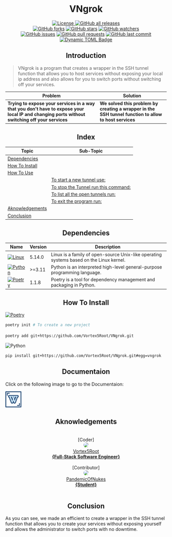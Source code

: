<h1 align="center">VNgrok</h1>
<p align="center">
    <a href="https://github.com/Vortex5Root/VNgrok/blob/master/LICENSE"><img src="https://img.shields.io/github/license/Vortex5Root/VNgrok.svg" alt="License">
    <a href="https://github.com/Vortex5Root/VNgrok/releases"><img src="https://img.shields.io/github/downloads/Vortex5Root/VNgrok/total.svg" alt="GitHub all releases"></a><br>
    <a href="https://github.com/Vortex5Root/VNgrok/network"><img src="https://img.shields.io/github/forks/Vortex5Root/VNgrok.svg" alt="GitHub forks"></a>
    <a href="https://github.com/Vortex5Root/VNgrok/stargazers"><img src="https://img.shields.io/github/stars/Vortex5Root/VNgrok.svg" alt="GitHub stars"></a>
    <a href="https://github.com/Vortex5Root/VNgrok/watchers"><img src="https://img.shields.io/github/watchers/Vortex5Root/VNgrok.svg" alt="GitHub watchers"></a><br>
    <a href="https://github.com/Vortex5Root/VNgrok/issues"><img src="https://img.shields.io/github/issues/Vortex5Root/VNgrok.svg" alt="GitHub issues"></a>
    <a href="https://github.com/Vortex5Root/VNgrok/pulls"><img src="https://img.shields.io/github/issues-pr/Vortex5Root/VNgrok.svg" alt="GitHub pull requests"></a>
    <a href="https://github.com/Vortex5Root/VNgrok/commits/master"><img src="https://img.shields.io/github/last-commit/Vortex5Root/VNgrok.svg" alt="GitHub last commit"></a><br>
    <a href="https://github.com/Daisie-Bell/svaeva-sdk/svaeva-sdk/releases"><img alt="Dynamic TOML Badge" src="https://img.shields.io/badge/dynamic/toml?url=https%3A%2F%2Fraw.githubusercontent.com%2FVortex5Root%2FVNgrok%2Fmain%2Fpyproject.toml&query=%24.tool.poetry.version&style=for-the-badge&logo=data%3Aimage%2Fpng%3Bbase64%2CiVBORw0KGgoAAAANSUhEUgAAAQAAAAEACAMAAABrrFhUAAAC%2BlBMVEUAAACWXjexgE61gk%2B9hkrepmueZzvipmmWYjmzgVCYZDrfp2yUYDmodkWWYTjepWuVYTiWYjmXYjnepmvfp2u1gU%2FfqG3orW%2BZZTvepmvepWvfpmvepmviqmnyyJXepmvdpWzepWuWYjizglDepmuWYjjepWvfpmvfpmu0glDhpWuygk%2BZZTvdpmuyglCzgVDepWyVYTjepmyzglCWYjiVYTiWYjiWYji0glDjo2qzgU%2BYXjanc0WygVH72KjepWvepWvepmuzglCVYjjepWzepWuzgVHepWvepmuWYTiWYTi3gU%2FgpWyWYTe4g1Cygk6VYzWcZTuzgVDepWyzglDepmuVYTizgVDdpWuVYTjzy5eVYTjzy5ffpmu0glC0glDfpmuWYjffpmuzgVCzgVCWYTf61qb41KSyglD406P406KzglCzglCWYTizglCyglG0glD0zJuWYTf3y5nfp2z1zpn605%2B6hFL61qbepmyzgVGVYjnyyZiyglD0zJn1zp3PmmDeo2ndqGuzglGWYjnepmz%2F4LK%2Fn4VpUThaQSx7XD6gdUq0j3KOaUSYZDqufk%2BZZTuXb0dyVzuXYzn%2F3rCFY0FuVDqSXzeqgV%2F93K6pe01eQi372arksHjfqG6zglBwTTBfQy30zJrjrnXgqnDepWvYoWi4hlShckx5UTL826zrvIblsnvcpGrAjVm7iFWleEz616fuwYyaZjxoUDh8UzP306L2z53vxJDsvonaomnRmmPEkFu2hFJlRi751aXzypfUnWXLlV%2BcckmUYDh1TzHv0KbJqIjpuoPot4HirHPPmWLNl2CSbEaPXjdiRC3IkV2jb0OJZkN2WTyNXTeJWjaEVzSxiGrXn2e%2BiVa0f06faj9qSS%2FwxpO8m4DWn2bCi1emeVa3glGsd0ibakN9VDP41KTAn4O6l3ulh2%2Bye0yHWTWAVTTsy6Dntn6NcFmAYD%2Fcu5aui3CofVqRcll4Wz3kw5vTspDTsZDSsI%2FEoYG3k3apgF%2BjdVG3%2FlxkAAAAg3RSTlMALi4tBvwLFuqo7jIsEvz59eTeWkcpHgn5xqV%2FYQ%2F%2B6OTZ2LatoJV1UVEqG%2FPy8unMt52Pi3hURz4kJBz%2B%2Ffft39bVxbq0r5%2BHgG9EOjc1MSQW9vXb0dC%2FvayjlY2NfHVsaGdkXV3w5d%2Fc0s3Jx6CDcWhiVj8%2BLvXr183LtZl4STUnJrWO%2Fp4AAAw5SURBVHja7JtdSFNhGMdPpXjhRRdGMjUtkKwgCK8KohSMgqKbCCIKooui7qJviL523nMYRAUNbGya60uaWrRwZdrMyPILLTDLyj6xb40i%2BqKL3u3onuaanuPzbDtn2%2B%2FC%2B%2F9%2F73nf5%2F88j0KSJEmSJEmSJEmSGJC50bRqekn2HCFBKVjMFEpmCQnIhjwGFOcICUZGEQsmLztNSBwyZrBQJs%2BcKiQGs4pZGLIWCPHPlHksPKlL4%2F0U7DCxMYhrC9LXMCD8KYjXDyF9CVNHalY81kZz8pkG8tOF%2BGJBVirTxpopQvwwtTCVaWdevFTIaTMns%2FGxN0MwPmnrQb52ZhjdgmnLVjFOolowLXsu4ySqBZn73IyG1UZ8EVLWuiTJUcVoMK0QjEXKWofk53ILo6HESKVRJpcfoJHKgnzDFMjrFklBvBlkJKQao18A8gFPNZEFhboPyyA%2FmNNnGAponOm6d7gf5Idwk8qCZdMEnbJtkzQa1tNljITFBZmCDgH5YbFSfQjT9TdH2L5HUoOV6kMo1ldW3r5ZUos1t42RME8%2FxeEBkK8G27WzjIQl%2BqiMdm6RtGJzlxNVRrEvC0C%2BJlzu8rgoC3ZtlQCtFjAS5mYjygK0fKuEwFFFVRYIMSGzIFdC0thq3LIgxbfgcOa0hIAyJc2IclmQsnE681N2VUJytYyoLIhm2yyniAWoRlhAGxRNiJ4Rar%2Bj2iPhsPYRVUb5h4XIM2s1C6H1jYTDVkdUGSHKAtx%2BR8tlCcdleBORZUEko%2FIKEwtLlV4sQLyJyP2OKodOLEDMUXD7HeV1Lp1URiXkOfFQPlNDuRtrgYemLEgtRNyGqP2Os9ds%2BigL5hakCAgQ%2Bx0IC2ibp0UZsdrvaOuz6sMCU3qs9jvacq0Sjps0ncOsqbHa7zhzE3sKiDqH2Zmx2u8ow2ZlVx2jIC9nvP2OxQwHPis7aCJCcTriHzpwVHv0YcEyQSO830HEoC8oxr5zaErTFPmKGCGtjRICqi2bPA35IIcRAVlZDxFhverMy%2BiArKyD5mmhoI4ljBAIitisTFAcLhVUcb7hhvnic0YOOiiiJuv1lb0dbIeq4rfX7OPiI0ZNuRubksZtQdNrkfM4X1DBQbPCqYvnGR5EUKSLCI8%2BiAq7BRUsNwdouE5vQZ812i30849PiENcUTNHXWkGKC2AoIhtoV8r1yT%2FqAjMF8ZmojmIW%2BcYGkRQRBaH118dF%2F9ltmoDgMp2Rg1%2BqNqoqiyouXQlIL2nopP%2FXa7BAOBSE8NDHRSvDo4pvzcgv%2FtCl71H5EzQZABA9yAQDlU9o9bH5148EYd48NRi8XaLCAM4DTURsMCDro9VyO%2Fh8i0Vt0WcAfS3IQRF%2BuWCcw3D8kv7vVy%2B94EoYg3gVNYzeloa6SPCvfvD8pvtXL7zkyiiDAB66RMCPitbc8%2F%2BX%2F7tC3YLp6JUxBoAnCIqjGiHqjY3C9DB5SvUOi1w%2BtEGALdqGD11Lpr%2BcfvC4V%2B%2FtsvCcdaKANqA0MJIR1nZxZun9a8D8p0WOP3EBoQWRjoJigPHAt%2B%2BIt%2F7URTpDYDCSF8W3Lkrv1Ru%2FiH5XXD3ExoA3CO5CtBDVZAvyyf98u1%2B%2BfYLt8XxGjDJrIobHYwC5FAV5HMDlIfPhz%2F4UJ8AfGFEn5VBPuePcvXB04c2INq3IQxVtcvnfFPkO%2FtFMSoGIFqn%2BKwM8oHPysdfKkbBAOAUooGOzMogHwxoBvmRNgCIkAUelfLBALj7KAyI%2FYcw6gKy45c8km9w90XPAMQMAZOVHT%2FlUE6KUTaAvjhUOVS1%2FZAB4GEsDKCdIagaqtq%2BvJX%2FyxE6A%2FRlQXBQ9MnXrQEhEYF8qPqdy9e1AeYb0DulD4oDXL7eDeARAVISrQUDv2XZCAb4ekYROAVNle9khAHUcTh6bTOY8B%2BRjXIClA%2BB6BTAhP%2BIgU6Ach3WEMl%2F5ZvwG%2B0EkFkAE%2F6vBjsBJI8iTPi7n7433AlAX4cw4e%2BusFjeG%2FAEoPpmfMQN8jnGPAF%2BC%2BpR8kubLRzjnoBxVYcw4e%2FkI24%2FdiNegpp76KETfouCvbnUeM%2Bg9g8B5MOIO9DrfWdwA9RaABP%2Bnq7Ary9yZEN%2FAgq9Y74I7QsD8r3%2F%2FPrxYgA%2FBR2jdI1gwi9%2BHJLvrA10%2BmXDfwKwYzLKTjs8%2FJyufj7kVWvAM0OcgPBLh00fRsr3Bo%2F45bEwjgGQEYICv0LnkPwKvuARtwZwC9pHBP7gh9%2F5l32zCbkhCuP48ZEQQilrshBdyWc%2BNpRCPhNJkVDKZ7ayemZxmjHGjGbcxkI2YqNZXBtldbO80b1FSaIoCwslKylnZlzPjLlzzTjmzpk581vQ212d3z3neZ7%2FOe%2FrV75aCwiaIgZ%2BbPxh5cOjn0NAVYogKriPgT9S%2Bp8%2FVnxqvwMYT9m78juWeENuB4f%2FzUtFKU7AHKF2ADPw5IUy5PEdv%2FKxF16ZBMCjYev%2F%2BJzt%2FYfj3vc%2F1PAIMLaEre8N7v00HtRTwOvg679z7xl%2B%2BWkCankE4K6iKJ8f%2BidfYgEMLgGv2u329esVnAMCbvIK%2BPRgWCWz7ADhagCs5BTwCv80sJoClnAJePtDQap5BLgEXPe3fcUFLFSQnALeflV8ZBHwPu3rl0VA%2B4%2FlPxh%2BIJ%2BA7%2B8fvI98%2BxUXsEBBsgl421ViSCfgvRJHNgGJXwmWTMCnxORXcQEzlSyggGTxl0tAW0mnkhciOQSkFQBZdsDX9vW3I9dfcQGzlTw0AhoBjYC6CRh7JdYIyES15wDxBEi%2FAyYsYLEyhkZAI6AR0AhoBDQC6i1g7PN4I6B0ARr8gVwCjC%2FUgzhSCfAsSlUoGI5r%2FqIFeA5ldCGGRAIMh%2FpYEEMiAeDa1EeHOBLVAPjWYQIcF6JIJUClHabAhhBDNwBAMgGUdlSqgY9m0T77TzoBFDR%2F3YZNGR6AhAJ8emFLUAEkFaCpNKArqwCmIDYVqJp0AkDtRKaCAVU16QRQyhQ4xu9PVE06AZTqlg0%2BfUoDBdIJ0MA0gGHSEFWTTkCIS4eoXt0ETBsvAH8aYrv1EhDZAV%2FSBZg0gs0REm4oHBQtAEwrKQBvCxC9jgJMM1QwWgDoNIIDXq92AnRqBQpSBBgWjWCCanVrJ4CigqQA6NIIFph%2BQ6iFgGlY5lABCkDs%2BBaw%2FH9r1QVcO1TQTRFgDCiiBzumVysBgQIc93oOCkh0AseAvv9xHY4AE4C4KiowdAdXiC8HAXpYEgzRBWzOIGARxNBiCjxAIqfAMVzfxUD0IjiTZGEVpCpA4gYs1aKMrugC1pEsnAYYreCLCwn0TmQiFn0O2E6ysfFQUsEgJffolHYcGtAXfRBaPYNk5cRBQDAWoILYRKx7pq73XMFH4SXrSQ5WzII0BWZCQB9A%2BDC08AzJye5tKQr0hABVeAELTk4n%2BTl9dpSCCgqYuQuXn4%2FLLUjQ61VMwOx1M8g%2FM3fNVkhQKQHzd84gXGyalb521fb4BdxSCmT%2B2rmEm2lLYSQaZdh9gQXMO3aA%2FBc2HoERdMP5p9MRVMC8ZZh8ilFg6L8UfBOwBsxbtp%2F8VzaegySuTQN04a7Fj%2B4n%2F53lh9IVOD2hjsDqOaQQLq9KV6AawgjYvocUxYzjLUjiqZRhC3IEtm8gRYCTESDx%2BwJNBAGHi1s%2B5sS7oxQMqFq%2BAEy8hTL1PIzAtHhqQPGJt%2FiGAEapAhZcIZPkVKwhlD8JYuKdFNOPt8QRMJMj8fI0BEEEzGaJtxxWXNxavgBMvGWwaEdJAnD5B0i57DsCfPAF%2Fs2kfHafBx4ECfxcLN%2FGcwRESrwIxw16XgFiJV6OyWiSAlbvIcIx%2FURrUjXggoDL95lxqTUJAVc3EGGZu%2BZg0QIOrydCs%2BIa5ETEwM%2F5lHS3qCK48AqpBNOWcgpIf%2BKuCnuX5hAgauDnY9%2BOrAch8xN31Vg0i1sAPnFXb%2Fmhgiy7QPDAX7yCDE%2FcVebvNyYVSbwc5XBpbgG4fJESb1FNcUzgFy3xFtMUUxPvFFInFs3KJ2C7oIn35yjqI9gSHQC5g7jHS1EqsCUqAMKGp%2FfBqSAPMwCGYo%2BXAqCNMWSCMcU93AFvnD7OABBMZBgRIBlpHmH%2B0O3xUgI0s%2BEBMJR7vBQFgTJsQGRI93gpAdrxVaAAuDjEe7wUAat8YGlgw6U6tHu8lAE2P4ZRMApGwSgYBaNgFIyCgQEAwXdFD9%2BxBFoAAAAASUVORK5CYII%3D&label=Package%20Version"></a>
</p>

<h2 align="center">Introduction</h2>

> VNgrok is a program that creates a wrapper in the SSH tunnel function that allows you to host services without exposing your local ip address and also allows for you to switch ports without switching off your services. 

| Problem | Solution |
| --- | --- |
| **Trying to expose your services in a way that you don't have to expose your local IP and changing ports without switching off your services** | **We solved this problem by creating a wrapper in the SSH tunnel function to allow to host services** |

<h2 align="center"> Index </h2>

| Topic | Sub-Topic |
| --- | --- |
| [Dependencies](#dependencies) | |
| [How To Install](#how-to-install) | |
| [How To Use](#how-to-use) | |
| | [To start a new tunnel use:](#to-start-a-new-tunnel-use) |
| | [To stop the Tunnel run this command:](#to-stop-the-tunnel-run-this-command) |
| | [To list all the open tunnels run:](#to-list-all-the-open-tunnels-run) |
| | [To exit the program run:](#to-exit-the-program-run) |
| [Aknowledgements](#aknowledgements) | |
| [Conclusion](#conclusion) | |

<h2 align="center">Dependencies</h2>

| Name | Version | Description |
| --- | --- | --- |
| [![Linux](https://img.shields.io/badge/Linux-A81D33?style=for-the-badge&logo=linux&logoColor=ffffff)](https://www.linux.org/) | 5.14.0 | Linux is a family of open-source Unix-like operating systems based on the Linux kernel. |
| [![Python](https://img.shields.io/badge/Python-3776AB?style=for-the-badge&logo=python&logoColor=ffdd54)](https://www.python.org/) | >=3.11 | Python is an interpreted high-level general-purpose programming language. |
| [![Poetry](https://img.shields.io/endpoint?url=https://python-poetry.org/badge/v0.json?style=for-the-badge)](https://python-poetry.org/) | 1.1.8 | Poetry is a tool for dependency management and packaging in Python. |

<h2 align="center">How To Install</h2>

[![Poetry](https://img.shields.io/endpoint?url=https://python-poetry.org/badge/v0.json)](https://python-poetry.org/)
```bash
poetry init # To create a new project

poetry add git+https://github.com/Vortex5Root/VNgrok.git
```

![Python](https://img.shields.io/badge/python-3670A0?style=for-the-badge&logo=python&logoColor=ffdd54)
```bash
pip install git+https://github.com/Vortex5Root/VNgrok.git#egg=vngrok
```

<h2 align="center">Documentaion</h2>

Click on the following image to go to the Documentaion:

<a href=./vngrok/DOCUMENTATION.md><img src="./img/wikipedia-svgrepo-com.svg" width=50></a> 

<h2 align="center">Aknowledgements</h2>

<p align="center">
    <br>[Coder]<br>
    <a href="https://github.com/Vortex5Root"><img src=https://avatars.githubusercontent.com/u/102427260?s=200&v=4 width=50 style="border-radius: 50%;"><br>Vortex5Root <br><b>        {Full-Stack Software Engineer}</b></a><br>
    <br>[Contributor]<br>
    <a href="https://github.com/PandemicOfNukes"><img src=https://avatars.githubusercontent.com/u/59929476?s=200&v=4 width=50 style="border-radius: 50%;"><br>PandemicOfNukes <br><b>        {Student}</b></a><br><br>
</p>

<h2 align="center">Conclusion</h2>
As you can see, we made an efficient to create a wrapper in the SSH tunnel function that allows you to create your services without exposing yourself and allows the administrator to switch ports with no downtime.
